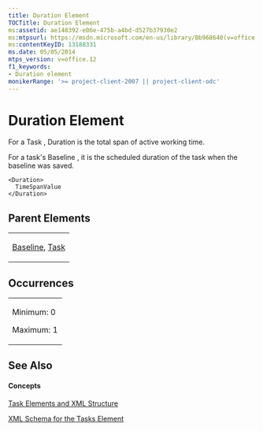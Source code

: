 ```yaml
---
title: Duration Element
TOCTitle: Duration Element
ms:assetid: ae148392-e06e-475b-a4bd-d527b37930e2
ms:mtpsurl: https://msdn.microsoft.com/en-us/library/Bb968640(v=office.12)
ms:contentKeyID: 13188331
ms.date: 05/05/2014
mtps_version: v=office.12
f1_keywords:
- Duration element
monikerRange: '>= project-client-2007 || project-client-odc'
---
```


# Duration Element




For a Task , Duration is the total span of active working time.

For a task's Baseline , it is the scheduled duration of the task when the baseline was saved.

    <Duration>
      TimeSpanValue
    </Duration>

## Parent Elements

<table>
<colgroup>
<col style="width: 100%" />
</colgroup>
<tbody>
<tr class="odd">
<td><p><a href="baseline-element.md">Baseline</a>, <a href="task-element.md">Task</a></p></td>
</tr>
</tbody>
</table>

## Occurrences

<table>
<colgroup>
<col style="width: 100%" />
</colgroup>
<tbody>
<tr class="odd">
<td><p>Minimum: 0</p>
<p>Maximum: 1</p></td>
</tr>
</tbody>
</table>

## See Also

#### Concepts

[Task Elements and XML Structure](task-elements-and-xml-structure.md)

[XML Schema for the Tasks Element](xml-schema-for-the-tasks-element.md)

